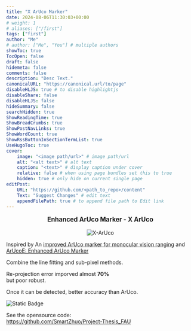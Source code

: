```yaml
---
title: "X ArUco Marker"
date: 2024-08-06T11:30:03+00:00
# weight: 1
# aliases: ["/first"]
tags: ["first"]
author: "Me"
# author: ["Me", "You"] # multiple authors
showToc: true
TocOpen: false
draft: false
hidemeta: false
comments: false
description: "Desc Text."
canonicalURL: "https://canonical.url/to/page"
disableHLJS: true # to disable highlightjs
disableShare: false
disableHLJS: false
hideSummary: false
searchHidden: true
ShowReadingTime: true
ShowBreadCrumbs: true
ShowPostNavLinks: true
ShowWordCount: true
ShowRssButtonInSectionTermList: true
UseHugoToc: true
cover:
    image: "<image path/url>" # image path/url
    alt: "<alt text>" # alt text
    caption: "<text>" # display caption under cover
    relative: false # when using page bundles set this to true
    hidden: true # only hide on current single page
editPost:
    URL: "https://github.com/<path_to_repo>/content"
    Text: "Suggest Changes" # edit text
    appendFilePath: true # to append file path to Edit link
---
```




<p align="center" style="font-size:larger;"><strong>Enhanced ArUco Marker - X ArUco</strong></p>

<div align="center">
    <img src="C:\Users\zhwu1\Pictures\mymarker1.png" alt="X-ArUco" />
</div>

Inspired by An [improved ArUco marker for monocular vision ranging](https://ieeexplore.ieee.org/abstract/document/9164176?casa_token=I9WTCcT0EyQAAAAA:n9Ld84hGma-YoSFS_ffma39R5ZnIS0J-U1nGKxDYHda_smcigJmrn_6jdPAVPBV7P5ccL6NALR8C) and [ArUcoE: Enhanced ArUco Marker](https://ieeexplore.ieee.org/abstract/document/9650050?casa_token=WRMuf3ExGccAAAAA:KcY0MHtz3LD71bEqiNOW2WoOVOvd2J4ZQjSi6E9w8QeWyQ_NmF9RmjNS2s0Km5FG4cplhzCbuBBY)

  Combine the line fitting and sub-pixel methods.  
  
  Re-projection error imporved almost **70%**  
  but poor robust.  
  

  Once it can be detected, better accuracy than ArUco.

![Static Badge](https://img.shields.io/badge/FAU-FAPS-GREEN)

See the opensource code:  
https://github.com/SmartZhuo/Project-Thesis_FAU